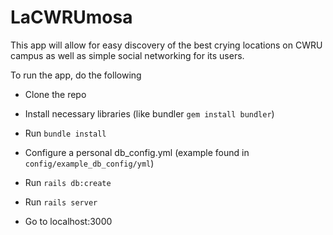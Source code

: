 # LaCWRUmosa

This app will allow for easy discovery of the best crying locations on CWRU campus as well as simple social networking for its users.

To run the app, do the following

* Clone the repo

* Install necessary libraries (like bundler `gem install bundler`)

* Run `bundle install`

* Configure a personal db_config.yml (example found in `config/example_db_config/yml`)

* Run `rails db:create`

* Run `rails server`

* Go to localhost:3000
